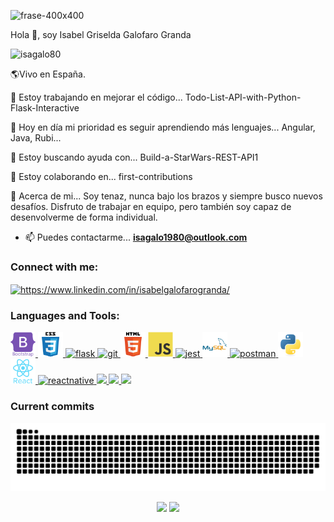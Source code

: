 ![frase-400x400](https://user-images.githubusercontent.com/100043891/190866305-88de67e5-6259-4db5-999f-3e51cf2ac4d2.jpg)

<p>Hola 👋, soy Isabel Griselda Galofaro Granda</p>

<p align="left"> <img src="https://komarev.com/ghpvc/?username=isagalo80&label=Profile%20views&color=0e75b6&style=flat" alt="isagalo80" /> </p>

<p>🌎Vivo en España.</p>
<p>🔭 Estoy trabajando en mejorar el código... Todo-List-API-with-Python-Flask-Interactive</p>
<p>🌱 Hoy en día mi prioridad es seguir aprendiendo más lenguajes... Angular, Java, Rubi...</p>
<p>🤝 Estoy buscando ayuda con... Build-a-StarWars-REST-API1</p>
<p>👯 Estoy colaborando en... first-contributions</p>
<p>💬 Acerca de mi... Soy tenaz, nunca bajo los brazos y siempre busco nuevos desafíos. Disfruto de trabajar en equipo, pero también soy capaz de desenvolverme de forma individual.</p>


- 📫 Puedes contactarme... **isagalo1980@outlook.com** 

<h3 align="left">Connect with me:</h3>
<p align="left">
<a href="https://linkedin.com/in/https://www.linkedin.com/in/isabelgalofarogranda/" target="blank"><img align="center" src="https://raw.githubusercontent.com/rahuldkjain/github-profile-readme-generator/master/src/images/icons/Social/linked-in-alt.svg" alt="https://www.linkedin.com/in/isabelgalofarogranda/" height="30" width="40" /></a>
</p>

<h3 align="left">Languages and Tools:</h3>
<p align="left"> <a href="https://getbootstrap.com" target="_blank" rel="noreferrer"> <img src="https://raw.githubusercontent.com/devicons/devicon/master/icons/bootstrap/bootstrap-plain-wordmark.svg" alt="bootstrap" width="40" height="40"/> </a> <a href="https://www.w3schools.com/css/" target="_blank" rel="noreferrer"> <img src="https://raw.githubusercontent.com/devicons/devicon/master/icons/css3/css3-original-wordmark.svg" alt="css3" width="40" height="40"/> </a> <a href="https://flask.palletsprojects.com/" target="_blank" rel="noreferrer"> <img src="https://www.vectorlogo.zone/logos/pocoo_flask/pocoo_flask-icon.svg" alt="flask" width="40" height="40"/> </a> <a href="https://git-scm.com/" target="_blank" rel="noreferrer"> <img src="https://www.vectorlogo.zone/logos/git-scm/git-scm-icon.svg" alt="git" width="40" height="40"/> </a> <a href="https://www.w3.org/html/" target="_blank" rel="noreferrer"> <img src="https://raw.githubusercontent.com/devicons/devicon/master/icons/html5/html5-original-wordmark.svg" alt="html5" width="40" height="40"/> </a> <a href="https://developer.mozilla.org/en-US/docs/Web/JavaScript" target="_blank" rel="noreferrer"> <img src="https://raw.githubusercontent.com/devicons/devicon/master/icons/javascript/javascript-original.svg" alt="javascript" width="40" height="40"/> </a> <a href="https://jestjs.io" target="_blank" rel="noreferrer"> <img src="https://www.vectorlogo.zone/logos/jestjsio/jestjsio-icon.svg" alt="jest" width="40" height="40"/> </a> <a href="https://www.mysql.com/" target="_blank" rel="noreferrer"> <img src="https://raw.githubusercontent.com/devicons/devicon/master/icons/mysql/mysql-original-wordmark.svg" alt="mysql" width="40" height="40"/> </a> <a href="https://postman.com" target="_blank" rel="noreferrer"> <img src="https://www.vectorlogo.zone/logos/getpostman/getpostman-icon.svg" alt="postman" width="40" height="40"/> </a> <a href="https://www.python.org" target="_blank" rel="noreferrer"> <img src="https://raw.githubusercontent.com/devicons/devicon/master/icons/python/python-original.svg" alt="python" width="40" height="40"/> </a> <a href="https://reactjs.org/" target="_blank" rel="noreferrer"> <img src="https://raw.githubusercontent.com/devicons/devicon/master/icons/react/react-original-wordmark.svg" alt="react" width="40" height="40"/> </a> <a href="https://reactnative.dev/" target="_blank" rel="noreferrer"> <img src="https://reactnative.dev/img/header_logo.svg" alt="reactnative" width="40" height="40"/> <a href="https://github.com/IsaGalo80">
  <img src="https://img.shields.io/badge/VSCode-0078D4?style=for-the-badge&logo=visual%20studio%20code&logoColor=white">
</a></a>
<a href="https://github.com/IsaGalo80">
  <img src="https://img.shields.io/badge/Canva-%2300C4CC.svg?&style=for-the-badge&logo=Canva&logoColor=white">
</a>
<a href="https://github.com/IsaGalo80">
  <img src="https://img.shields.io/badge/Heroku-430098?style=for-the-badge&logo=heroku&logoColor=white"> 
</a></p>

### Current commits
[![Snake animation](https://github.com/ArielCalisaya/ArielCalisaya/blob/output-snake-commits/github-contribution-grid-snake.svg)](https://github.com/IsaGalo80)

<p align = "center">
  <img src = "https://github-readme-stats.vercel.app/api?username=IsaGalo80&show_icons=true&theme=bear" width = 400>
  <img src = "https://github-readme-streak-stats.herokuapp.com?user=IsaGalo80&theme=dark&hide_border=true" width = 400>
</p>
